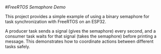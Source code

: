 #_FreeRTOS Semaphore Demo_

This project provides a simple example of using a binary semaphore for task synchronization with FreeRTOS on an ESP32.

A producer task sends a signal (gives the semaphore) every second, and a consumer task waits for that signal (takes the semaphore) before printing a message. This demonstrates how to coordinate actions between different tasks safely.